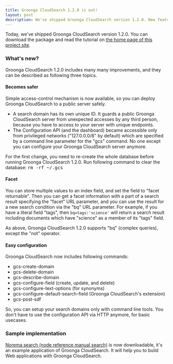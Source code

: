 ```yaml
---
title: Groonga CloudSearch 1.2.0 is out!
layout: post
description: We've shipped Groonga CloudSearch version 1.2.0. New features come with the release!
---
```


Today, we've shipped Groonga CloudSearch version 1.2.0. You can download
the package and read the tutorial on [the home page of this project site](/).

### What's new?

Groonga CloudSearch 1.2.0 includes many many improvements, and they can be
described as following three topics.

#### Becomes safer

Simple access-control mechanism is now available, so you can deploy Groonga
CloudSearch to a public server safely.

 * A search domain has its own unique ID.
   It guards a public Groonga CloudSearch server from unexpected accesses
   by any third person, because you have to access to your server with
   unique endpoints.
 * The Configuration API (and the dashboard) became accessible only from
   privileged networks ("127.0.0.0/8" by default) which are specified by
   a command line parameter for the "gcs" command. No one except you can
   configure your Groonga CloudSearch server anymore.

For the first change, you need to re-create the whole database before running
Groonga CloudSearch 1.2.0.
Run following command to clear the database: <kbd>rm -rf ~/.gcs</kbd>

#### Facet

You can store multiple values to an index field, and set the field to
"facet returnable".
Then you can get a facet information with a part of a search result specifying
the "facet" URL parameter, and you can use the result for a new search
condition via the "bq" URL parameter.
For example, if you have a literal field "tags", then
<code>bq=tags:'science'</code> will return a search result including
documents which have "science" as a member of its "tags" field.

As above, Groonga CloudSearch 1.2.0 supports "bq" (complex queries), except
the "not" operator.

#### Easy configuration

Groonga CloudSearch now includes following commands:

 * gcs-create-domain
 * gcs-delete-domain
 * gcs-describe-domain
 * gcs-configure-field (create, update, and delete)
 * gcs-configure-text-options (for synonyms)
 * gcs-configure-default-search-field (Groonga CloudSearch's extension)
 * gcs-post-sdf

So, you can setup your search domains only with command line tools.
You don't have to use the configuration API via HTTP anymore, for basic
usecases.

### Sample implementation

[Norema search (node reference manual search)](https://github.com/nroonga/norema) is now downloadable, it's an example application of Groonga CloudSearch.
It will help you to build Web applications with Groonga CloudSearch.

